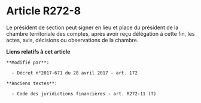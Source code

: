 # Article R272-8

Le président de section peut signer en lieu et place du président de la chambre territoriale des comptes, après avoir reçu
délégation à cette fin, les actes, avis, décisions ou observations de la chambre.

**Liens relatifs à cet article**

	**Modifié par**:

	  - Décret n°2017-671 du 28 avril 2017 - art. 172

	**Anciens textes**:

	  - Code des juridictions financières - art. R272-11 (T)
